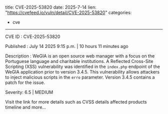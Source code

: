  
title: CVE-2025-53820
date: 2025-7-14
lien: "https://cvefeed.io/vuln/detail/CVE-2025-53820"
categories:
  - cve
---

CVE ID : CVE-2025-53820

Published :  July 14
2025
9:15 p.m. | 10 hours
11 minutes ago

Description : WeGIA is an open source web manager with a focus on the Portuguese language and charitable institutions. A Reflected Cross-Site Scripting (XSS) vulnerability was identified in the `index.php` endpoint of the WeGIA application prior to version 3.4.5. This vulnerability allows attackers to inject malicious scripts in the `erro` parameter. Version 3.4.5 contains a patch for the issue.

Severity: 6.5 | MEDIUM

Visit the link for more details
such as CVSS details
affected products
timeline
and more...

